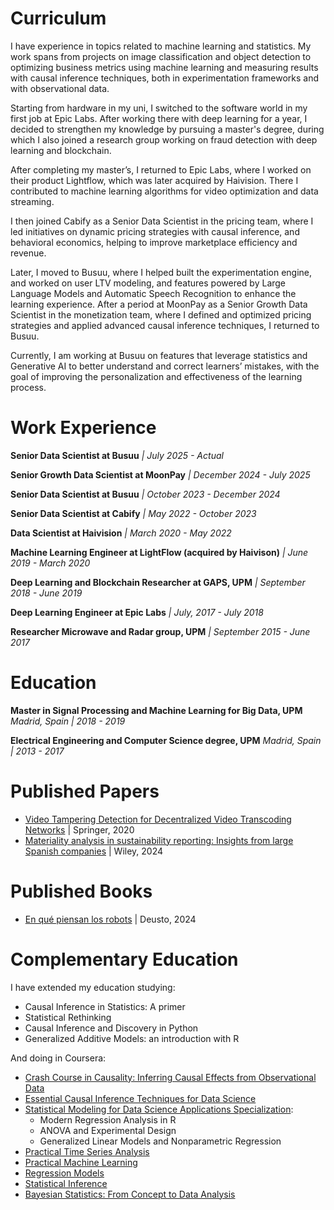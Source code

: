 # Curriculum

I have experience in topics related to machine learning and statistics. My work spans from projects on image classification and object detection to optimizing business metrics using machine learning and measuring results with causal inference techniques, both in experimentation frameworks and with observational data.

Starting from hardware in my uni, I switched to the software world in my first job at Epic Labs. After working there with deep learning for a year, I decided to strengthen my knowledge by pursuing a master's degree, during which I also joined a research group working on fraud detection with deep learning and blockchain.

After completing my master’s, I returned to Epic Labs, where I worked on their product Lightflow, which was later acquired by Haivision. There I contributed to machine learning algorithms for video optimization and data streaming.

I then joined Cabify as a Senior Data Scientist in the pricing team, where I led initiatives on dynamic pricing strategies with causal inference, and behavioral economics, helping to improve marketplace efficiency and revenue.

Later, I moved to Busuu, where I helped built the experimentation engine, and worked on user LTV modeling, and features powered by Large Language Models and Automatic Speech Recognition to enhance the learning experience. After a period at MoonPay as a Senior Growth Data Scientist in the monetization team, where I defined and optimized pricing strategies and applied advanced causal inference techniques, I returned to Busuu.

Currently, I am working at Busuu on features that leverage statistics and Generative AI to better understand and correct learners’ mistakes, with the goal of improving the personalization and effectiveness of the learning process.

# Work Experience

**Senior Data Scientist at Busuu** *| July 2025 - Actual*

**Senior Growth Data Scientist at MoonPay** *| December 2024 - July 2025*

**Senior Data Scientist at Busuu** *| October 2023 - December 2024*

**Senior Data Scientist at Cabify** *| May 2022 - October 2023*

**Data Scientist at Haivision** *| March 2020 - May 2022*

**Machine Learning Engineer at LightFlow (acquired by Haivison)** *| June 2019 - March 2020*

**Deep Learning and Blockchain Researcher at GAPS, UPM** *| September 2018 - June 2019*

**Deep Learning Engineer at Epic Labs** *| July, 2017 - July 2018*

**Researcher Microwave and Radar group, UPM** *| September 2015 - June 2017*

# Education

**Master in Signal Processing and Machine Learning for Big Data, UPM** *Madrid, Spain | 2018 - 2019*

**Electrical Engineering and Computer Science degree, UPM** *Madrid, Spain | 2013 - 2017*

# Published Papers

* [Video Tampering Detection for Decentralized Video Transcoding Networks](https://www.springerprofessional.de/en/video-tampering-detection-for-decentralized-video-transcoding-ne/18097748) | Springer, 2020
* [Materiality analysis in sustainability reporting: Insights from large Spanish companies](https://onlinelibrary.wiley.com/doi/epdf/10.1002/csr.2866) | Wiley, 2024

# Published Books

* [En qué piensan los robots](https://www.planetadelibros.com/libro-en-que-piensan-los-robots/398508) | Deusto, 2024

# Complementary Education

I have extended my education studying: 

* Causal Inference in Statistics: A primer
* Statistical Rethinking
* Causal Inference and Discovery in Python
* Generalized Additive Models: an introduction with R

And doing in Coursera:

* [Crash Course in Causality: Inferring Causal Effects from Observational Data](https://www.coursera.org/account/accomplishments/certificate/KG74EDTQ5NN4)
* [Essential Causal Inference Techniques for Data Science](https://www.coursera.org/account/accomplishments/certificate/YGBQY5NGTMNE)
* [Statistical Modeling for Data Science Applications Specialization](https://www.coursera.org/account/accomplishments/specialization/certificate/BCR3Q8DGC4RQ):
    * Modern Regression Analysis in R
    * ANOVA and Experimental Design
    * Generalized Linear Models and Nonparametric Regression
* [Practical Time Series Analysis](https://www.coursera.org/account/accomplishments/certificate/DW9DRKHW2RNA)
* [Practical Machine Learning](https://www.coursera.org/account/accomplishments/certificate/9XWPJZLREQZS)
* [Regression Models](https://www.coursera.org/account/accomplishments/certificate/6P78XNKY57D5)
* [Statistical Inference](https://www.coursera.org/account/accomplishments/certificate/78Z9H2LT3AE4)
* [Bayesian Statistics: From Concept to Data Analysis](https://www.coursera.org/account/accomplishments/certificate/HW4ZRCBV6HWE)